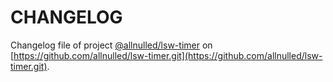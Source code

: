 # CHANGELOG

Changelog file of project [@allnulled/lsw-timer](https://github.com/allnulled/lsw-timer.git) on [https://github.com/allnulled/lsw-timer.git](https://github.com/allnulled/lsw-timer.git).


